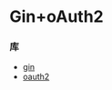 # Gin+oAuth2

### 库
- [gin](https://gin-gonic.com/zh-cn/ "Gin Web Framework")
- [oauth2](https://github.com/go-oauth2/oauth2)

